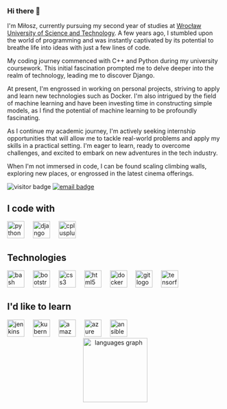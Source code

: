### Hi there 👋

I'm Miłosz, currently pursuing my second year of studies at [Wrocław University of Science and Technology](https://pwr.edu.pl/en/). A few years ago, I stumbled upon the world of programming and was instantly captivated by its potential to breathe life into ideas with just a few lines of code.

My coding journey commenced with C++ and Python during my university coursework. This initial fascination prompted me to delve deeper into the realm of technology, leading me to discover Django.

At present, I'm engrossed in working on personal projects, striving to apply and learn new technologies such as Docker. I'm also intrigued by the field of machine learning and have been investing time in constructing simple models, as I find the potential of machine learning to be profoundly fascinating.

As I continue my academic journey, I'm actively seeking internship opportunities that will allow me to tackle real-world problems and apply my skills in a practical setting. I'm eager to learn, ready to overcome challenges, and excited to embark on new adventures in the tech industry.

When I'm not immersed in code, I can be found scaling climbing walls, exploring new places, or engrossed in the latest cinema offerings.


![visitor badge](https://komarev.com/ghpvc/?username=Milosz-cat&label=Visits&color=green)
[![email badge](https://img.shields.io/badge/miloszbochenek20@gmail.com-red?style=flat&logo=gmail&logoColor=white&labelColor=red)](mailto:miloszbochenek20@gmail.com)


<h2 align="left">I code with</h2>
<div align="left">
  <img src="https://cdn.jsdelivr.net/gh/devicons/devicon/icons/python/python-original.svg" height="40" alt="python logo"  />
  <img width="12" />
  <img src="https://cdn.jsdelivr.net/gh/devicons/devicon/icons/django/django-plain.svg" height="40" alt="django logo"  />
  <img width="12" />
  <img src="https://cdn.jsdelivr.net/gh/devicons/devicon/icons/cplusplus/cplusplus-original.svg" height="40" alt="cplusplus logo"  />
  <img width="12" />

 
</div>
<h2 align="left">Technologies</h2>
<div align="left">
 <img src="https://cdn.jsdelivr.net/gh/devicons/devicon/icons/bash/bash-original.svg" height="40" alt="bash logo"  />
  <img width="12" />
  <img src="https://cdn.jsdelivr.net/gh/devicons/devicon/icons/bootstrap/bootstrap-original.svg" height="40" alt="bootstrap logo"  />
  <img width="12" />
  <img src="https://cdn.jsdelivr.net/gh/devicons/devicon/icons/css3/css3-original.svg" height="40" alt="css3 logo"  />
  <img width="12" />
  <img src="https://cdn.jsdelivr.net/gh/devicons/devicon/icons/html5/html5-original.svg" height="40" alt="html5 logo"  />
  <img width="12" />
  <img src="https://cdn.jsdelivr.net/gh/devicons/devicon/icons/docker/docker-original.svg" height="40" alt="docker logo"  />
  <img width="12" />
  <img src="https://cdn.jsdelivr.net/gh/devicons/devicon/icons/git/git-original.svg" height="40" alt="git logo"  />
  <img width="12" />
  <img src="https://cdn.jsdelivr.net/gh/devicons/devicon/icons/tensorflow/tensorflow-original.svg" height="40" alt="tensorflow logo"  />
  <img width="12" />
</div>



## I'd like to learn
<div align="left">
  <img src="https://cdn.jsdelivr.net/gh/devicons/devicon/icons/jenkins/jenkins-line.svg" height="40" alt="jenkins logo"  />
  <img width="12" />
  <img src="https://cdn.jsdelivr.net/gh/devicons/devicon/icons/kubernetes/kubernetes-plain.svg" height="40" alt="kubernetes logo"  />
  <img width="12" />
  <img src="https://cdn.jsdelivr.net/gh/devicons/devicon/icons/amazonwebservices/amazonwebservices-original.svg" height="40" alt="amazonwebservices logo"  />
  <img width="12" />
  <img src="https://cdn.jsdelivr.net/gh/devicons/devicon/icons/azure/azure-original.svg" height="40" alt="azure logo"  />
  <img width="12" />
  <img src="https://cdn.jsdelivr.net/gh/devicons/devicon/icons/ansible/ansible-original.svg" height="40" alt="ansible logo"  />
</div>



<div align="center">
  <img src="https://github-readme-stats.vercel.app/api/top-langs?username=Milosz-cat&locale=en&hide_title=false&layout=compact&card_width=320&langs_count=5&theme=dracula&hide_border=false&order=2" height="150" alt="languages graph"  />
</div>

